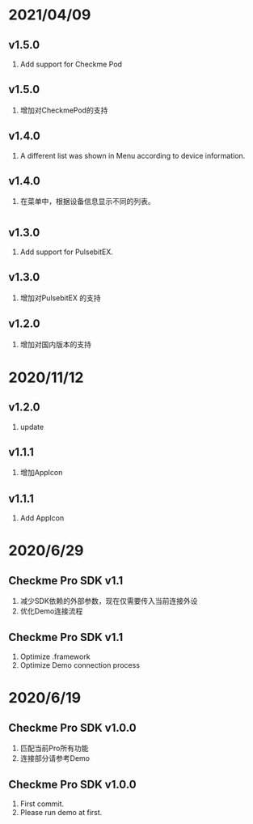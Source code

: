 # 2021/04/09

## v1.5.0
1. Add support for Checkme Pod

## v1.5.0
1. 增加对CheckmePod的支持

## v1.4.0
1. A different list was shown in Menu according to device information.

## v1.4.0
1. 在菜单中，根据设备信息显示不同的列表。

#  

## v1.3.0

 1. Add support for PulsebitEX.

 ## v1.3.0
 1. 增加对PulsebitEX 的支持

## v1.2.0
  1. 增加对国内版本的支持

# 2020/11/12
## v1.2.0
  1. update

## v1.1.1
  1. 增加AppIcon

## v1.1.1
  1. Add AppIcon 

# 2020/6/29
## Checkme Pro SDK v1.1
  1. 减少SDK依赖的外部参数，现在仅需要传入当前连接外设
  2. 优化Demo连接流程

## Checkme Pro SDK v1.1
  1. Optimize .framework
  2. Optimize Demo connection process

#  2020/6/19
## Checkme Pro SDK v1.0.0
  1. 匹配当前Pro所有功能
  2. 连接部分请参考Demo 

## Checkme Pro SDK v1.0.0
  1. First commit.
  2. Please run demo at first.

